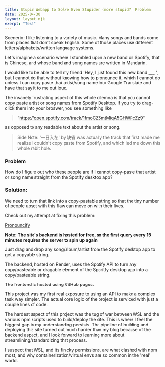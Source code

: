 ```yaml
---
title: Stupid Webapp to Solve Even Stupider (more stupid?) Problem
date: 2025-04-30
layout: layout.njk
exerpt: "Test"
---
```


Scenerio: I like listening to a variety of music. Many songs and bands come from places that don't speak English. Some of those places use different letters/alphabets/written language systems. 

Let's imagine a scenario where I stumbled upon a new band on Spotify, that is Chinese, and whose band and song names are written in Mandarin.

I would like to be able to tell my friend 'Hey, I just found this new band ___ ', but I cannot do that without knowing how to pronounce it, which I cannot do unless I can copy paste that artist/song name into Google Translate and have that say it to me out loud.

The insanely frustrating aspect of this whole dilemna is that you cannot copy paste artist or song names from Spotify Desktop. If you try to drag-click them into your broswer, you see something like 
> "https://open.spotify.com/track/1fmoCZ6mtMiqA5GHWPcZz9"

as opposed to any readable text about the artist or song. 

> Side Note: '一日入冬' by 缺省 was actually the track that first made me realize I couldn't copy paste from Spotify, and which led me down this whole rabit hole.

### Problem
How do I figure out who these people are if I cannot copy-paste that artist or song name straight from the Spotify desktop app? 

### Solution: 
We need to turn that link into a copy-pastable string so that the tiny number of people upset with this flaw can move on with their lives. 

Check out my attempt at fixing this problem:

[Pronouncify](https://eljam3239.github.io/spotify-pronounce/)

**Note: The site's backend is hosted for free, so the first query every 15 minutes requires the server to spin up again**

Just drag and drop any song/album/artist from the Spotify desktop app to get a copyable string.

The backend, hosted on Render, uses the Spotify API to turn any copy/pasteable or dragable element of the Sporitfy desktop app into a copy/pasteable string.

The frontend is hosted using GitHub pages.

This project was my first real exposure to using an API to make a complex task way simpler. The actual core logic of the project is serviced with just a couple lines of code. 

The hardest aspect of this project was the tug of war between WSL and the various npm scripts used to build/deploy the site. This is where I feel the biggest gap in my understanding persists. The pipeline of building and deploying this site turned out much harder than my blog because of the backend aspect, and I look forward to learning more about streamlining/standardizing that process.

I suspect that WSL, and its finicky permissions, are what clashed with npm most, and why containerization/virtual envs are so common in the 'real' world.

